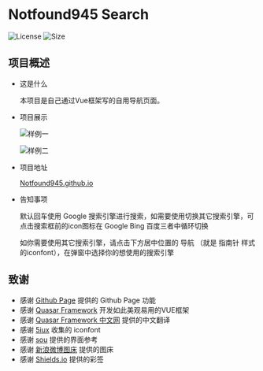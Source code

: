 # Notfound945 Search

![License](https://img.shields.io/github/license/notfound945/notfound945.github.io)
![Size](https://img.shields.io/github/repo-size/notfound945/notfound945.github.io)


## 项目概述

+ 这是什么
  
  本项目是自己通过Vue框架写的自用导航页面。

+ 项目展示
  
  ![样例一](http://ww1.sinaimg.cn/large/007eYQjmgy1gkruu7akk4j311y0i10sx.jpg)
  
  ![样例二](http://ww1.sinaimg.cn/large/007eYQjmgy1gkr892gpcnj311y0ibt9a.jpg)
  
+ 项目地址

  [Notfound945.github.io](https://github.com/notfound945/notfound945.github.io)

+ 告知事项
  
  默认回车使用 Google 搜索引擎进行搜索，如需要使用切换其它搜索引擎，可点击搜索框前的icon图标在 Google Bing 百度三者中循环切换
  
  如你需要使用其它搜索引擎，请点击下方居中位置的 导航 （就是 指南针 样式的iconfont），在弹窗中选择你的想使用的搜索引擎

## 致谢

+ 感谢 [Github Page](https://pages.github.com/) 提供的 Github Page 功能
+ 感谢 [Quasar Framework](https://github.com/quasarframework) 开发如此美观易用的VUE框架
+ 感谢 [Quasar Framework 中文网](http://www.quasarchs.com/) 提供的中文翻译
+ 感谢 [5iux](https://github.com/5iux/5iux.github.io) 收集的 iconfont
+ 感谢 [sou](https://github.com/5iux/sou) 提供的界面参考
+ 感谢 [新浪微博图床](https://chrome.google.com/webstore/detail/%E6%96%B0%E6%B5%AA%E5%BE%AE%E5%8D%9A%E5%9B%BE%E5%BA%8A/fdfdnfpdplfbbnemmmoklbfjbhecpnhf) 提供的图床
+ 感谢 [Shields.io](https://shields.io/) 提供的彩签
